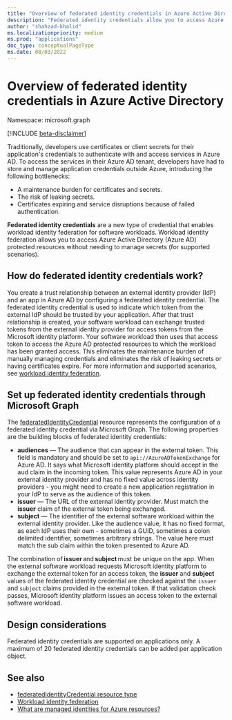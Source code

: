 ```yaml
---
title: "Overview of federated identity credentials in Azure Active Directory"
description: "Federated identity credentials allow you to access Azure and Microsoft Graph resources without having to manage secrets. This is part of workload identity federation in Azure AD."
author: "shahzad-khalid"
ms.localizationpriority: medium
ms.prod: "applications"
doc_type: conceptualPageType
ms.date: 08/03/2022
---
```


# Overview of federated identity credentials in Azure Active Directory

Namespace: microsoft.graph

[!INCLUDE [beta-disclaimer](../../includes/beta-disclaimer.md)]

Traditionally, developers use certificates or client secrets for their application's credentials to authenticate with and access services in Azure AD. To access the services in their Azure AD tenant, developers have had to store and manage application credentials outside Azure, introducing the following bottlenecks:

+ A maintenance burden for certificates and secrets.
+ The risk of leaking secrets.
+ Certificates expiring and service disruptions because of failed authentication.

**Federated identity credentials** are a new type of credential that enables workload identity federation for software workloads. Workload identity federation allows you to access Azure Active Directory (Azure AD) protected resources without needing to manage secrets (for supported scenarios).

## How do federated identity credentials work?

You create a trust relationship between an external identity provider (IdP) and an app in Azure AD by configuring a federated identity credential. The federated identity credential is used to indicate which token from the external IdP should be trusted by your application. After that trust relationship is created, your software workload can exchange trusted tokens from the external identity provider for access tokens from the Microsoft identity platform. Your software workload then uses that access token to access the Azure AD protected resources to which the workload has been granted access. This eliminates the maintenance burden of manually managing credentials and eliminates the risk of leaking secrets or having certificates expire. For more information and supported scenarios, see [workload identity federation](/azure/active-directory/develop/workload-identity-federation).

## Set up federated identity credentials through Microsoft Graph

The [federatedIdentityCredential](federatedidentitycredential.md) resource represents the configuration of a federated identity credential via Microsoft Graph. The following properties are the building blocks of federated identity credentials:

+ **audiences** — The audience that can appear in the external token. This field is mandatory and should be set to `api://AzureADTokenExchange` for Azure AD. It says what Microsoft identity platform should accept in the aud claim in the incoming token. This value represents Azure AD in your external identity provider and has no fixed value across identity providers - you might need to create a new application registration in your IdP to serve as the audience of this token.
+ **issuer** — The URL of the external identity provider. Must match the **issuer** claim of the external token being exchanged.
+ **subject** — The identifier of the external software workload within the external identity provider. Like the audience value, it has no fixed format, as each IdP uses their own - sometimes a GUID, sometimes a colon delimited identifier, sometimes arbitrary strings. The value here must match the sub claim within the token presented to Azure AD.

The combination of **issuer** and **subject** must be unique on the app.  When the external software workload requests Microsoft identity platform to exchange the external token for an access token, the **issuer** and **subject** values of the federated identity credential are checked against the `issuer` and `subject` claims provided in the external token. If that validation check passes, Microsoft identity platform issues an access token to the external software workload.


## Design considerations

Federated identity credentials are supported on applications only. A maximum of 20 federated identity credentials can be added per application object.

## See also

+ [federatedIdentityCredential resource type](federatedidentitycredential.md)
+ [Workload identity federation](/azure/active-directory/develop/workload-identity-federation)
+ [What are managed identities for Azure resources?](/azure/active-directory/managed-identities-azure-resources/overview)
<!--
Future: add links to articles that use federated identity credentials to access Azure AD resources.
>
